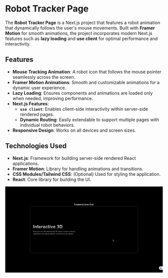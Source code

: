 # Robot Tracker Page

The **Robot Tracker Page** is a Next.js project that features a robot animation that dynamically follows the user's mouse movements. Built with **Framer Motion** for smooth animations, the project incorporates modern Next.js features such as **lazy loading** and **use client** for optimal performance and interactivity.  

## Features

- **Mouse Tracking Animation**: A robot icon that follows the mouse pointer seamlessly across the screen.  
- **Framer Motion Animations**: Smooth and customizable animations for a dynamic user experience.  
- **Lazy Loading**: Ensures components and animations are loaded only when needed, improving performance.  
- **Next.js Features**:  
  - **`use client`**: Enables client-side interactivity within server-side rendered pages.  
  - **Dynamic Routing**: Easily extendable to support multiple pages with individual robot behaviors.  
- **Responsive Design**: Works on all devices and screen sizes.  

## Technologies Used

- **Next.js**: Framework for building server-side rendered React applications.  
- **Framer Motion**: Library for handling animations and transitions.  
- **CSS Modules/Tailwind CSS**: (Optional) Used for styling the application.  
- **React**: Core library for building the UI.  

![GIF](ai.gif)
